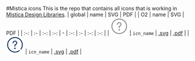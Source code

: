 #Mistica icons
This is the repo that contains all icons that is working in [Mistica Design Libraries](https://github.com/Telefonica/mistica-design-libraries). 
| global | name | SVG | PDF | | O2 | name | SVG | PDF |
| :-: | :- | :-: | :-: | - | :-: | :- | :-: | :-: |
| ![icn_name](icn_export/Global/icn_name.svg) | `icn_name`  |  [.svg](icn_export/Global/icn_name.svg) | [.pdf](icn_export/Global/icn_name.pdf) |  | ![icn_name](icn_export/O2/icn_name.svg) | `icn_name`  |  [.svg](icn_export/O2/icn_name.svg) | [.pdf](icn_export/O2/icn_name.pdf) |  
